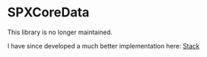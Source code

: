 # SPXCoreData

This library is no longer maintained.

I have since developed a much better implementation here:
[Stack](https://github.com/shaps80/Stack)



